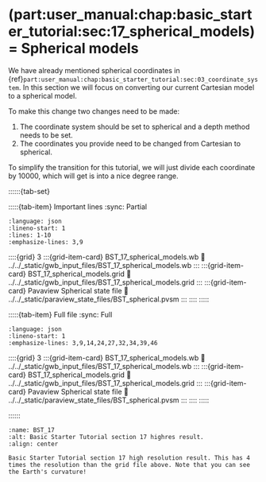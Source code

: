 (part:user_manual:chap:basic_starter_tutorial:sec:17_spherical_models)=
Spherical models
================

We have already mentioned spherical coordinates in {ref}`part:user_manual:chap:basic_starter_tutorial:sec:03_coordinate_system`. In this section we will focus on converting our current Cartesian model to a spherical model. 

To make this change two changes need to be made:

1. The coordinate system should be set to spherical and a depth method needs to be set.
2. The coordinates you provide need to be changed from Cartesian to spherical.

To simplify the transition for this tutorial, we will just divide each coordinate by 10000, which will get is into a nice degree range.

::::::{tab-set}

:::::{tab-item} Important lines
:sync: Partial

```{literalinclude} ../../_static/gwb_input_files/BST_17_spherical_models.wb
:language: json
:lineno-start: 1
:lines: 1-10
:emphasize-lines: 3,9
```
::::{grid} 3
:::{grid-item-card} BST_17_spherical_models.wb
:link: ../../_static/gwb_input_files/BST_17_spherical_models.wb
:::
:::{grid-item-card} BST_17_spherical_models.grid
:link: ../../_static/gwb_input_files/BST_17_spherical_models.grid
:::
:::{grid-item-card} Pavaview Spherical state file 
:link: ../../_static/paraview_state_files/BST_spherical.pvsm
:::
::::
:::::

:::::{tab-item} Full file
:sync: Full


```{literalinclude} ../../_static/gwb_input_files/BST_17_spherical_models.wb
:language: json
:lineno-start: 1
:emphasize-lines: 3,9,14,24,27,32,34,39,46
```

::::{grid} 3
:::{grid-item-card} BST_17_spherical_models.wb
:link: ../../_static/gwb_input_files/BST_17_spherical_models.wb
:::
:::{grid-item-card} BST_17_spherical_models.grid
:link: ../../_static/gwb_input_files/BST_17_spherical_models.grid
:::
:::{grid-item-card} Pavaview Spherical state file 
:link: ../../_static/paraview_state_files/BST_spherical.pvsm
:::
::::
:::::

::::::


```{figure} ../../../../doc/sphinx/_static/images/user_manual/basic_starter_tutorial/BST_17.png
:name: BST_17
:alt: Basic Starter Tutorial section 17 highres result. 
:align: center

Basic Starter Tutorial section 17 high resolution result. This has 4 times the resolution than the grid file above. Note that you can see the Earth's curvature! 
```